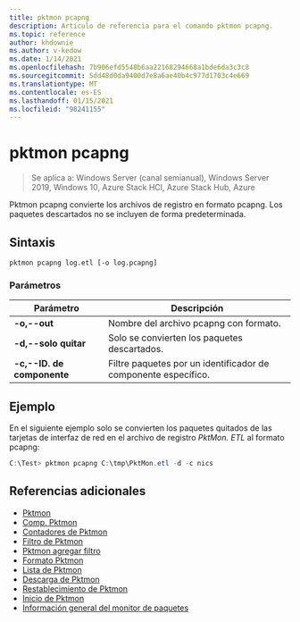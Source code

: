 ```yaml
---
title: pktmon pcapng
description: Artículo de referencia para el comando pktmon pcapng.
ms.topic: reference
author: khdownie
ms.author: v-kedow
ms.date: 1/14/2021
ms.openlocfilehash: 7b906efd5548b6aa22168294668a1bde6da3c3c8
ms.sourcegitcommit: 5dd48d0da9400d7e8a6ae40b4c977d1703c4e669
ms.translationtype: MT
ms.contentlocale: es-ES
ms.lasthandoff: 01/15/2021
ms.locfileid: "98241155"
---
```

# <a name="pktmon-pcapng"></a>pktmon pcapng

> Se aplica a: Windows Server (canal semianual), Windows Server 2019, Windows 10, Azure Stack HCl, Azure Stack Hub, Azure

Pktmon pcapng convierte los archivos de registro en formato pcapng. Los paquetes descartados no se incluyen de forma predeterminada.

## <a name="syntax"></a>Sintaxis

```
pktmon pcapng log.etl [-o log.pcapng]
```

### <a name="parameters"></a>Parámetros

| **Parámetro** | **Descripción** |
| ------------- | --------------- |
| **-o,--out** | Nombre del archivo pcapng con formato. |
| **-d,--solo quitar** | Solo se convierten los paquetes descartados. |
| **-c,--ID. de componente** | Filtre paquetes por un identificador de componente específico. |

## <a name="example"></a>Ejemplo

En el siguiente ejemplo solo se convierten los paquetes quitados de las tarjetas de interfaz de red en el archivo de registro *PktMon. ETL* al formato pcapng:

```powershell
C:\Test> pktmon pcapng C:\tmp\PktMon.etl -d -c nics
```

## <a name="additional-references"></a>Referencias adicionales

- [Pktmon](pktmon.md)
- [Comp. Pktmon](pktmon-comp.md)
- [Contadores de Pktmon](pktmon-counters.md)
- [Filtro de Pktmon](pktmon-filter.md)
- [Pktmon agregar filtro](pktmon-filter-add.md)
- [Formato Pktmon](pktmon-format.md)
- [Lista de Pktmon](pktmon-list.md)
- [Descarga de Pktmon](pktmon-unload.md)
- [Restablecimiento de Pktmon](pktmon-reset.md)
- [Inicio de Pktmon](pktmon-start.md)
- [Información general del monitor de paquetes](/windows-server/networking/technologies/pktmon/pktmon)
